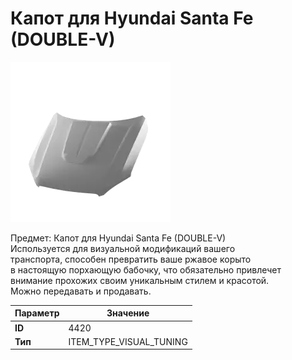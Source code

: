 # Капот для Hyundai Santa Fe (DOUBLE-V)

![Item Image](../img/4420.webp?raw=true)

Предмет: Капот для Hyundai Santa Fe (DOUBLE-V)<br>Используется для визуальной модификаций вашего<br>транспорта, способен превратить ваше ржавое корыто<br>в настоящую порхающую бабочку, что обязательно привлечет<br>внимание прохожих своим уникальным стилем и красотой.<br>Можно передавать и продавать.


| Параметр | Значение |
|----------|----------|
| **ID** | 4420 |
| **Тип** | ITEM_TYPE_VISUAL_TUNING |

